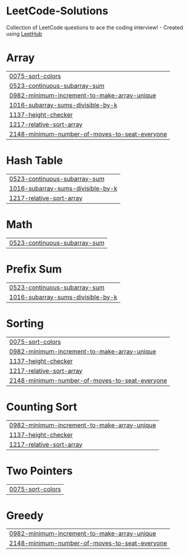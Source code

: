 # LeetCode-Solutions
Collection of LeetCode questions to ace the coding interview! - Created using [LeetHub](https://github.com/QasimWani/LeetHub)


# Array
|  |
| ------- |
| [0075-sort-colors](https://github.com/Maurya2811/LeetCode-GFG-Solutions/tree/master/0075-sort-colors) |
| [0523-continuous-subarray-sum](https://github.com/Maurya2811/LeetCode-GFG-Solutions/tree/master/0523-continuous-subarray-sum) |
| [0982-minimum-increment-to-make-array-unique](https://github.com/Maurya2811/LeetCode-GFG-Solutions/tree/master/0982-minimum-increment-to-make-array-unique) |
| [1016-subarray-sums-divisible-by-k](https://github.com/Maurya2811/LeetCode-GFG-Solutions/tree/master/1016-subarray-sums-divisible-by-k) |
| [1137-height-checker](https://github.com/Maurya2811/LeetCode-GFG-Solutions/tree/master/1137-height-checker) |
| [1217-relative-sort-array](https://github.com/Maurya2811/LeetCode-GFG-Solutions/tree/master/1217-relative-sort-array) |
| [2148-minimum-number-of-moves-to-seat-everyone](https://github.com/Maurya2811/LeetCode-GFG-Solutions/tree/master/2148-minimum-number-of-moves-to-seat-everyone) |
# Hash Table
|  |
| ------- |
| [0523-continuous-subarray-sum](https://github.com/Maurya2811/LeetCode-GFG-Solutions/tree/master/0523-continuous-subarray-sum) |
| [1016-subarray-sums-divisible-by-k](https://github.com/Maurya2811/LeetCode-GFG-Solutions/tree/master/1016-subarray-sums-divisible-by-k) |
| [1217-relative-sort-array](https://github.com/Maurya2811/LeetCode-GFG-Solutions/tree/master/1217-relative-sort-array) |
# Math
|  |
| ------- |
| [0523-continuous-subarray-sum](https://github.com/Maurya2811/LeetCode-GFG-Solutions/tree/master/0523-continuous-subarray-sum) |
# Prefix Sum
|  |
| ------- |
| [0523-continuous-subarray-sum](https://github.com/Maurya2811/LeetCode-GFG-Solutions/tree/master/0523-continuous-subarray-sum) |
| [1016-subarray-sums-divisible-by-k](https://github.com/Maurya2811/LeetCode-GFG-Solutions/tree/master/1016-subarray-sums-divisible-by-k) |
# Sorting
|  |
| ------- |
| [0075-sort-colors](https://github.com/Maurya2811/LeetCode-GFG-Solutions/tree/master/0075-sort-colors) |
| [0982-minimum-increment-to-make-array-unique](https://github.com/Maurya2811/LeetCode-GFG-Solutions/tree/master/0982-minimum-increment-to-make-array-unique) |
| [1137-height-checker](https://github.com/Maurya2811/LeetCode-GFG-Solutions/tree/master/1137-height-checker) |
| [1217-relative-sort-array](https://github.com/Maurya2811/LeetCode-GFG-Solutions/tree/master/1217-relative-sort-array) |
| [2148-minimum-number-of-moves-to-seat-everyone](https://github.com/Maurya2811/LeetCode-GFG-Solutions/tree/master/2148-minimum-number-of-moves-to-seat-everyone) |
# Counting Sort
|  |
| ------- |
| [0982-minimum-increment-to-make-array-unique](https://github.com/Maurya2811/LeetCode-GFG-Solutions/tree/master/0982-minimum-increment-to-make-array-unique) |
| [1137-height-checker](https://github.com/Maurya2811/LeetCode-GFG-Solutions/tree/master/1137-height-checker) |
| [1217-relative-sort-array](https://github.com/Maurya2811/LeetCode-GFG-Solutions/tree/master/1217-relative-sort-array) |
# Two Pointers
|  |
| ------- |
| [0075-sort-colors](https://github.com/Maurya2811/LeetCode-GFG-Solutions/tree/master/0075-sort-colors) |
# Greedy
|  |
| ------- |
| [0982-minimum-increment-to-make-array-unique](https://github.com/Maurya2811/LeetCode-GFG-Solutions/tree/master/0982-minimum-increment-to-make-array-unique) |
| [2148-minimum-number-of-moves-to-seat-everyone](https://github.com/Maurya2811/LeetCode-GFG-Solutions/tree/master/2148-minimum-number-of-moves-to-seat-everyone) |